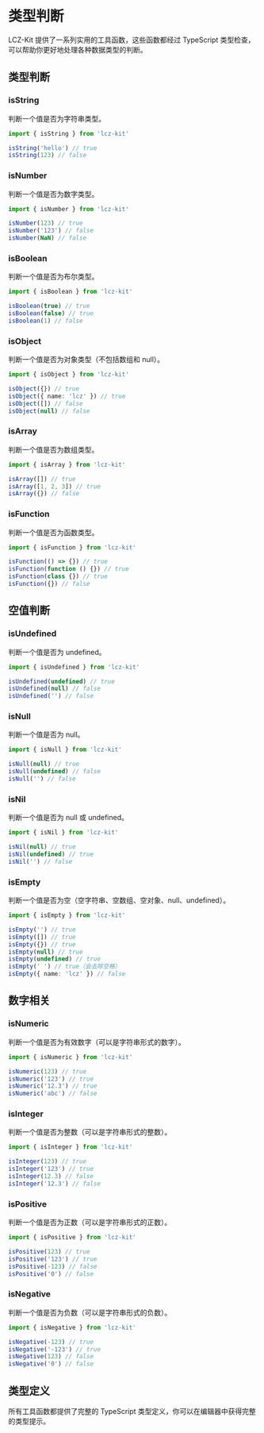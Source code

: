 # 类型判断

LCZ-Kit 提供了一系列实用的工具函数，这些函数都经过 TypeScript 类型检查，可以帮助你更好地处理各种数据类型的判断。

## 类型判断

### isString

判断一个值是否为字符串类型。

```ts
import { isString } from 'lcz-kit'

isString('hello') // true
isString(123) // false
```

### isNumber

判断一个值是否为数字类型。

```ts
import { isNumber } from 'lcz-kit'

isNumber(123) // true
isNumber('123') // false
isNumber(NaN) // false
```

### isBoolean

判断一个值是否为布尔类型。

```ts
import { isBoolean } from 'lcz-kit'

isBoolean(true) // true
isBoolean(false) // true
isBoolean(1) // false
```

### isObject

判断一个值是否为对象类型（不包括数组和 null）。

```ts
import { isObject } from 'lcz-kit'

isObject({}) // true
isObject({ name: 'lcz' }) // true
isObject([]) // false
isObject(null) // false
```

### isArray

判断一个值是否为数组类型。

```ts
import { isArray } from 'lcz-kit'

isArray([]) // true
isArray([1, 2, 3]) // true
isArray({}) // false
```

### isFunction

判断一个值是否为函数类型。

```ts
import { isFunction } from 'lcz-kit'

isFunction(() => {}) // true
isFunction(function () {}) // true
isFunction(class {}) // true
isFunction({}) // false
```

## 空值判断

### isUndefined

判断一个值是否为 undefined。

```ts
import { isUndefined } from 'lcz-kit'

isUndefined(undefined) // true
isUndefined(null) // false
isUndefined('') // false
```

### isNull

判断一个值是否为 null。

```ts
import { isNull } from 'lcz-kit'

isNull(null) // true
isNull(undefined) // false
isNull('') // false
```

### isNil

判断一个值是否为 null 或 undefined。

```ts
import { isNil } from 'lcz-kit'

isNil(null) // true
isNil(undefined) // true
isNil('') // false
```

### isEmpty

判断一个值是否为空（空字符串、空数组、空对象、null、undefined）。

```ts
import { isEmpty } from 'lcz-kit'

isEmpty('') // true
isEmpty([]) // true
isEmpty({}) // true
isEmpty(null) // true
isEmpty(undefined) // true
isEmpty(' ') // true（会去除空格）
isEmpty({ name: 'lcz' }) // false
```

## 数字相关

### isNumeric

判断一个值是否为有效数字（可以是字符串形式的数字）。

```ts
import { isNumeric } from 'lcz-kit'

isNumeric(123) // true
isNumeric('123') // true
isNumeric('12.3') // true
isNumeric('abc') // false
```

### isInteger

判断一个值是否为整数（可以是字符串形式的整数）。

```ts
import { isInteger } from 'lcz-kit'

isInteger(123) // true
isInteger('123') // true
isInteger(12.3) // false
isInteger('12.3') // false
```

### isPositive

判断一个值是否为正数（可以是字符串形式的正数）。

```ts
import { isPositive } from 'lcz-kit'

isPositive(123) // true
isPositive('123') // true
isPositive(-123) // false
isPositive('0') // false
```

### isNegative

判断一个值是否为负数（可以是字符串形式的负数）。

```ts
import { isNegative } from 'lcz-kit'

isNegative(-123) // true
isNegative('-123') // true
isNegative(123) // false
isNegative('0') // false
```

## 类型定义

所有工具函数都提供了完整的 TypeScript 类型定义，你可以在编辑器中获得完整的类型提示。
